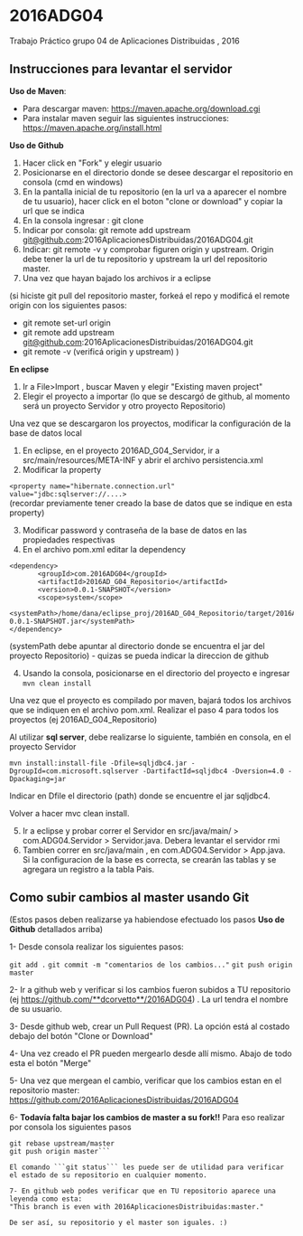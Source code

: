 # 2016ADG04
Trabajo Práctico grupo 04 de Aplicaciones Distribuidas , 2016


Instrucciones para levantar el servidor
-----------------------------------------

**Uso de Maven**:
- Para descargar maven: https://maven.apache.org/download.cgi 
- Para instalar maven seguir las siguientes instrucciones: https://maven.apache.org/install.html

**Uso de Github**

1. Hacer click en "Fork" y elegir usuario
2. Posicionarse en el directorio donde se desee descargar el repositorio en consola (cmd en windows)
3. En la pantalla inicial de tu repositorio (en la url va a aparecer el nombre de tu usuario), hacer click en  el boton "clone or download" y copiar la url que se indica
4. En la consola ingresar : git clone <url del paso anterior>
5. Indicar por consola: git remote add upstream git@github.com:2016AplicacionesDistribuidas/2016ADG04.git
6. Indicar: git remote -v   y comprobar figuren origin y upstream. Origin debe tener la url de tu repositorio y upstream la url del repositorio master.
7. Una vez que hayan bajado los archivos ir a eclipse

(si hiciste git pull del repositorio master, forkeá el repo y modificá el remote origin con los siguientes pasos:
- git remote set-url origin  <url de tu repo forkeado>
- git remote add upstream git@github.com:2016AplicacionesDistribuidas/2016ADG04.git
- git remote -v (verificá origin y upstream)
)


**En eclipse**

1. Ir a File>Import , buscar Maven y elegir "Existing maven project"
2. Elegir el proyecto a importar (lo que se descargó de github, al momento será un proyecto Servidor y otro proyecto Repositorio)

Una vez que se descargaron los proyectos, modificar la configuración de la base de datos local

1. En eclipse, en el proyecto 2016AD_G04_Servidor, ir a src/main/resources/META-INF y abrir el archivo persistencia.xml
2. Modificar la property

```<property name="hibernate.connection.url" value="jdbc:sqlserver://....>```  
(recordar previamente tener creado la base de datos que se indique en esta property)

3. Modificar password y contraseña de la base de datos en las propiedades respectivas
4. En el archivo pom.xml editar la dependency
```
<dependency>
       <groupId>com.2016ADG04</groupId>
       <artifactId>2016AD_G04_Repositorio</artifactId>
       <version>0.0.1-SNAPSHOT</version>
       <scope>system</scope>
       <systemPath>/home/dana/eclipse_proj/2016AD_G04_Repositorio/target/2016AD_G04_Repositorio-0.0.1-SNAPSHOT.jar</systemPath>
</dependency>
```
(systemPath debe apuntar al directorio donde se encuentra el jar del proyecto Repositorio) - quizas se pueda indicar la direccion de github

4. Usando la consola, posicionarse en el directorio del proyecto e ingresar  ```mvn clean install```

Una vez que el proyecto es compilado por maven, bajará todos los archivos que se indiquen en el archivo pom.xml. Realizar el paso 4 para todos los proyectos (ej 2016AD_G04_Repositorio)

Al utilizar **sql server**, debe realizarse lo siguiente, también en consola, en el proyecto Servidor

```mvn install:install-file -Dfile=sqljdbc4.jar -DgroupId=com.microsoft.sqlserver -DartifactId=sqljdbc4 -Dversion=4.0 -Dpackaging=jar```

Indicar en Dfile el directorio (path) donde se encuentre el jar sqljdbc4.

Volver a hacer mvc clean install.


5. Ir a eclipse y probar correr el Servidor en src/java/main/ > com.ADG04.Servidor > Servidor.java. Debera levantar el servidor rmi
6. Tambien correr en src/java/main  , en com.ADG04.Servidor > App.java.  Si la configuracion de la base es correcta, se crearán las tablas y se agregara un registro a la tabla Pais.


Como subir cambios al master usando Git
-----------------------------------------
(Estos pasos deben realizarse ya habiendose efectuado los pasos **Uso de Github** detallados arriba)

1- Desde consola realizar los siguientes pasos:

```git add .```
```git commit -m "comentarios de los cambios..."```
```git push origin master ```

2- Ir a github web y verificar si los cambios fueron subidos a TU repositorio (ej https://github.com/**dcorvetto**/2016ADG04) . La url tendra el nombre de su usuario.

3- Desde github web, crear un Pull Request (PR). La opción está al costado debajo del botón "Clone or Download"

4- Una vez creado el PR pueden mergearlo desde allí mismo. Abajo de todo esta el botón "Merge"

5- Una vez que mergean el cambio, verificar que los cambios estan en el repositorio master: https://github.com/2016AplicacionesDistribuidas/2016ADG04

6- **Todavía falta bajar los cambios de master a su fork!!** Para eso realizar por consola los siguientes pasos

```git fetch upstream
git rebase upstream/master
git push origin master```

El comando ```git status``` les puede ser de utilidad para verificar el estado de su repositorio en cualquier momento.

7- En github web podes verificar que en TU repositorio aparece una leyenda como esta:
"This branch is even with 2016AplicacionesDistribuidas:master."

De ser así, su repositorio y el master son iguales. :)

